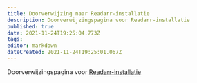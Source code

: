 ```yaml
---
title: Doorverwijzing naar Readarr-installatie
description: Doorverwijzingspagina voor Readarr-installatie
published: true
date: 2021-11-24T19:25:04.773Z
tags: 
editor: markdown
dateCreated: 2021-11-24T19:25:01.067Z
---
```


Doorverwijzingspagina voor [Readarr-installatie](/readarr/installation/)